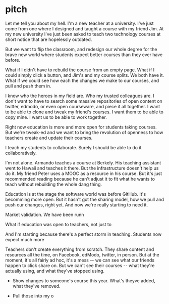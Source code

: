 pitch
=====

Let me tell you about my hell. I'm a new teacher at a university. I've just come from one where I designed 
and taught a course with my friend Jim. At my new university I've just been asked to teach two technology courses at short notice that are hopelessly outdated.

But we want to flip the classroom, and redesign our whole degree for the brave new world where students expect better courses than they ever have before.

What if I didn't have to rebuild the course from an empty page. What if I could simply click a button, and Jim's and my course splits. We both have it. What if we could see how each the changes we make to our courses, and pull and push them in.  

I know who the heroes in my field are. Who my trusted colleagues are. I don't want to have to search some massive repositories of open content on twitter, edmodo, or even open courseware, and piece it all together. I want to be able to clone and tweak my friend's courses. I want them to be able to copy mine. I want us to be able to work together.

Right now education is more and more open for students taking courses. But we're tweak-ed and we want to bring the revolution of openness to how teachers create and update their courses.

I teach my students to collaborate. Surely I should be able to do it collaboratively.

I'm not alone. Armando teaches a course at Berkely. His teaching assistant went to Hawaii and teaches it there. But the infrastructure doesn't help us do it. My friend Peter uses a MOOC as a resource in his course. But it's just recommended reading because he can't adjust it to fit what he wants to teach without rebuilding the whole dang thing.

Education is at the stage the software world was before GitHub. It's becomming more open. But it hasn't got the sharing model, how we pull and push our changes, right yet. And now we're really starting to need it.



Market validation. We have been runn













What if education was open to teachers, not just to 





And I'm starting because there's a perfect storm in teaching. Students now expect much more 











Teachers don't create everything from scratch. 
They share content and resources all the time, on Facebook, edModo, twitter, in person. 
But at the moment, it's all fairly ad hoc, it's a mess -- we can see what our friends happen to click share on. 
But we can't see their courses -- what they're actually using, and what they've stopped using.

- Show changes to someone's course this year.  What's theyve added, what they've removed.

- Pull those into my o






